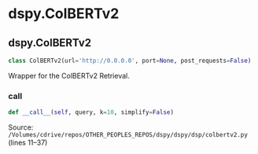 # dspy.ColBERTv2

## dspy.ColBERTv2

```python
class ColBERTv2(url='http://0.0.0.0', port=None, post_requests=False)
```

Wrapper for the ColBERTv2 Retrieval.


### __call__

```python
def __call__(self, query, k=10, simplify=False)
```
Source: `/Volumes/cdrive/repos/OTHER_PEOPLES_REPOS/dspy/dspy/dsp/colbertv2.py` (lines 11–37)

